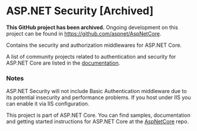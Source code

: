 ASP.NET Security [Archived]
===========================

**This GitHub project has been archived.** Ongoing development on this project can be found in <https://github.com/aspnet/AspNetCore>.

Contains the security and authorization middlewares for ASP.NET Core.

A list of community projects related to authentication and security for ASP.NET Core are listed in the [documentation](https://docs.microsoft.com/en-us/aspnet/core/security/authentication/community).

### Notes

ASP.NET Security will not include Basic Authentication middleware due to its potential insecurity and performance problems. If you host under IIS you can enable it via IIS configuration.


This project is part of ASP.NET Core. You can find samples, documentation and getting started instructions for ASP.NET Core at the [AspNetCore](https://github.com/aspnet/AspNetCore) repo.
